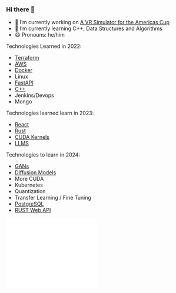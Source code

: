 ### Hi there 👋

- 🔭 I’m currently working on [A VR Simulator for the Americas Cup](https://www.ineosbritannia.com/en/articles/466_Bold-Protocol-Simulating-the-Cup.html)
- 🌱 I’m currently learning C++, Data Structures and Algorithms
- 😄 Pronouns: he/him

Technologies Learned in 2022:
- [Terraform](https://github.com/mcleantom/fastapi-terraform)
- [AWS](https://github.com/mcleantom/fastapi-terraform)
- [Docker](https://github.com/mcleantom/fastapi-lambda-docker)
- Linux
- [FastAPI](https://github.com/mcleantom/FastAPI_AWS_Cognito)
- [C++](https://github.com/mcleantom/RGInterp)
- Jenkins/Devops
- Mongo

Technologies learned learn in 2023:
- [React](https://github.com/mcleantom/mcleantom.github.io)
- [Rust](https://github.com/mcleantom/RUST)
- [CUDA Kernels](https://github.com/mcleantom/LearnCUDA)
- [LLMS](https://github.com/mcleantom/MessengerToGPT)

Technologies to learn in 2024:
- [GANs](https://github.com/mcleantom/MNIST-GAN)
- [Diffusion Models](https://github.com/mcleantom/MNIST-Diffusion)
- More CUDA
- Kubernetes
- Quantization
- Transfer Learning / Fine Tuning
- [PostgreSQL](https://github.com/mcleantom/strategy)
- [RUST Web API](https://github.com/mcleantom/rust_distributed_task_scheduler)

<a href="https://github.com/mcleantom">
  <img align="center" width="49%" src="/github-metrics.svg" />
</a>
